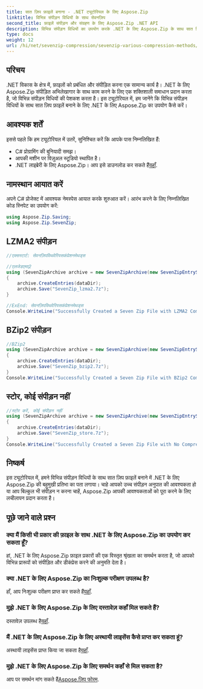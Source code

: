 ```yaml
---
title: सात ज़िप फ़ाइलें बनाना - .NET ट्यूटोरियल के लिए Aspose.Zip
linktitle: विभिन्न संपीड़न विधियों के साथ सेवनज़िप
second_title: फ़ाइलें संपीड़न और संग्रहण के लिए Aspose.Zip .NET API
description: विभिन्न संपीड़न विधियों का उपयोग करके .NET के लिए Aspose.Zip के साथ सात ज़िप फ़ाइलें बनाना सीखें। LZMA2, BZip2 और स्टोर के लिए आसान चरण (कोई संपीड़न नहीं)।
type: docs
weight: 12
url: /hi/net/sevenzip-compression/sevenzip-various-compression-methods/
---
```


## परिचय

.NET विकास के क्षेत्र में, फ़ाइलों को प्रबंधित और संपीड़ित करना एक सामान्य कार्य है। .NET के लिए Aspose.Zip संपीड़ित अभिलेखागार के साथ काम करने के लिए एक शक्तिशाली समाधान प्रदान करता है, जो विभिन्न संपीड़न विधियों की पेशकश करता है। इस ट्यूटोरियल में, हम जानेंगे कि विभिन्न संपीड़न विधियों के साथ सात ज़िप फ़ाइलें बनाने के लिए .NET के लिए Aspose.Zip का उपयोग कैसे करें।

## आवश्यक शर्तें

इससे पहले कि हम ट्यूटोरियल में उतरें, सुनिश्चित करें कि आपके पास निम्नलिखित हैं:

- C# प्रोग्रामिंग की बुनियादी समझ।
- आपकी मशीन पर विज़ुअल स्टूडियो स्थापित है।
-  .NET लाइब्रेरी के लिए Aspose.Zip। आप इसे डाउनलोड कर सकते हैं[यहाँ](https://releases.aspose.com/zip/net/).

## नामस्थान आयात करें

अपने C# प्रोजेक्ट में आवश्यक नेमस्पेस आयात करके शुरुआत करें। आरंभ करने के लिए निम्नलिखित कोड स्निपेट का उपयोग करें:

```csharp
using Aspose.Zip.Saving;
using Aspose.Zip.SevenZip;
```

## LZMA2 संपीड़न

```csharp
//एक्सस्टार्ट: सेवनज़िपविथवेरियसकंप्रेशनमेथड्स

//एलजेडएमए2
using (SevenZipArchive archive = new SevenZipArchive(new SevenZipEntrySettings(new SevenZipLZMA2CompressionSettings())))
{
    archive.CreateEntries(dataDir);
    archive.Save("SevenZip_lzma2.7z");
}

//ExEnd: सेवनज़िपविथवेरियसकंप्रेशनमेथड्स
Console.WriteLine("Successfully Created a Seven Zip File with LZMA2 Compression");
```

## BZip2 संपीड़न

```csharp
//BZip2
using (SevenZipArchive archive = new SevenZipArchive(new SevenZipEntrySettings(new SevenZipBZip2CompressionSettings())))
{
    archive.CreateEntries(dataDir);
    archive.Save("SevenZip_bzip2.7z");
}
Console.WriteLine("Successfully Created a Seven Zip File with BZip2 Compression");
```

## स्टोर, कोई संपीड़न नहीं

```csharp
//स्टोर करें, कोई संपीड़न नहीं
using (SevenZipArchive archive = new SevenZipArchive(new SevenZipEntrySettings(new SevenZipStoreCompressionSettings())))
{
    archive.CreateEntries(dataDir);
    archive.Save("SevenZip_store.7z");
}
Console.WriteLine("Successfully Created a Seven Zip File with No Compression (Store)");
```

## निष्कर्ष

इस ट्यूटोरियल में, हमने विभिन्न संपीड़न विधियों के साथ सात ज़िप फ़ाइलें बनाने में .NET के लिए Aspose.Zip की बहुमुखी प्रतिभा का पता लगाया। चाहे आपको उच्च संपीड़न अनुपात की आवश्यकता हो या आप बिल्कुल भी संपीड़न न करना चाहें, Aspose.Zip आपकी आवश्यकताओं को पूरा करने के लिए लचीलापन प्रदान करता है।

## पूछे जाने वाले प्रश्न

### क्या मैं किसी भी प्रकार की फ़ाइल के साथ .NET के लिए Aspose.Zip का उपयोग कर सकता हूँ?
हां, .NET के लिए Aspose.Zip फ़ाइल प्रकारों की एक विस्तृत श्रृंखला का समर्थन करता है, जो आपको विभिन्न प्रारूपों को संपीड़ित और डीकंप्रेस करने की अनुमति देता है।

### क्या .NET के लिए Aspose.Zip का निःशुल्क परीक्षण उपलब्ध है?
 हाँ, आप निःशुल्क परीक्षण प्राप्त कर सकते हैं[यहाँ](https://releases.aspose.com/).

### मुझे .NET के लिए Aspose.Zip के लिए दस्तावेज़ कहाँ मिल सकते हैं?
 दस्तावेज़ उपलब्ध है[यहाँ](https://reference.aspose.com/zip/net/).

### मैं .NET के लिए Aspose.Zip के लिए अस्थायी लाइसेंस कैसे प्राप्त कर सकता हूं?
 अस्थायी लाइसेंस प्राप्त किया जा सकता है[यहाँ](https://purchase.aspose.com/temporary-license/).

### मुझे .NET के लिए Aspose.Zip के लिए समर्थन कहाँ से मिल सकता है?
 आप पर समर्थन मांग सकते हैं[Aspose.ज़िप फोरम](https://forum.aspose.com/c/zip/37).
